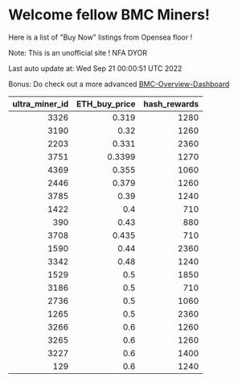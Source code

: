 # Welcome fellow BMC Miners!
Here is a list of "Buy Now" listings from Opensea floor !

Note: This is an unofficial site ! NFA DYOR

Last auto update at: Wed Sep 21 00:00:51 UTC 2022

Bonus: Do check out a more advanced [BMC-Overview-Dashboard](https://dune.com/defifunk/BMC-Overview-Dashboard)


|   ultra_miner_id |   ETH_buy_price |   hash_rewards |
|-----------------:|----------------:|---------------:|
|             3326 |          0.319  |           1280 |
|             3190 |          0.32   |           1260 |
|             2203 |          0.331  |           2360 |
|             3751 |          0.3399 |           1270 |
|             4369 |          0.355  |           1060 |
|             2446 |          0.379  |           1260 |
|             3785 |          0.39   |           1240 |
|             1422 |          0.4    |            710 |
|              390 |          0.43   |            880 |
|             3708 |          0.435  |            710 |
|             1590 |          0.44   |           2360 |
|             3342 |          0.48   |           1240 |
|             1529 |          0.5    |           1850 |
|             3186 |          0.5    |            710 |
|             2736 |          0.5    |           1060 |
|             1265 |          0.5    |           2360 |
|             3266 |          0.6    |           1260 |
|             3265 |          0.6    |           1260 |
|             3227 |          0.6    |           1400 |
|              129 |          0.6    |           1240 |